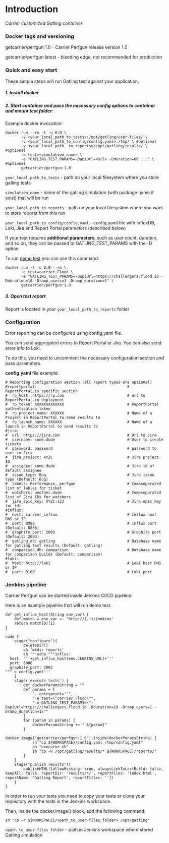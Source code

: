 # Introduction
*Carrier customized Gatling container*

### Docker tags and versioning

getcarrier/perfgun:1.0 - Carrier Perfgun release version 1.0
    
getcarrier/perfgun:latest - bleeding edge, not recommended for production

### Quick and easy start
These simple steps will run Gatling test against your application.

##### 1. Install docker

##### 2. Start container and pass the necessary config options to container and mount test folder:

Example docker invocation:

``` 
docker run --rm -t -u 0:0 \
       -v <your_local_path_to_tests>:/opt/gatling/user-files/ \ 
       -v <your_local_path_to_config/config.yaml>:/tmp/ \ #optional
       -v <your_local_path_ to_reports>:/opt/gatling/results/ \   #optional
       -e test=<simulation_name> \
       -e "GATLING_TEST_PARAMS=-DapiUrl=<url> -Dduration=60 ..." \  #optional
       getcarrier/perfgun:1.0
```

`your_local_path_to_tests` - path on your local filesystem where you store gatling tests

`simulation_name` - name of the gatling simulation (with package name if exist) that will be run

`your_local_path_to_reports` - path on your local filesystem where you want to store reports from this run

`your_local_path_to_config/config.yaml` - config.yaml file with InfluxDB, Loki, Jira and Report Portal parameters (described below)

If your test requires **additional parameters**, such as user count, duration, and so on, they can be passed to GATLING_TEST_PARAMS with the -D option.

To run [demo test](https://github.com/carrier-io/perfgun/blob/master/tests/user-files/simulations/carrier/flood_io.scala) you can use this command:

```
docker run -t -u 0:0 --rm \
       -e test=carrier.Flood \
       -e "GATLING_TEST_PARAMS=-DapiUrl=https://challengers.flood.io -Dduration=10 -Dramp_users=1 -Dramp_duration=1" \
       getcarrier/perfgun:1.0
```

##### 3. Open test report
Report is located in your `your_local_path_to_reports` folder

### Configuration

Error reporting can be configured using config.yaml file.

You can send aggregated errors to Report Portal or Jira. You can also send error info to Loki.

To do this, you need to uncomment the necessary configuration section and pass parameters.

**config.yaml** file example:
```
# Reporting configuration section (all report types are optional)
#reportportal:                                        # ReportPortal.io specific section
#  rp_host: https://rp.com                            # url to ReportPortal.io deployment
#  rp_token: XXXXXXXXXXXXX                            # ReportPortal authentication token
#  rp_project_name: XXXXXX                            # Name of a Project in ReportPortal to send results to
#  rp_launch_name: XXXXXX                             # Name of a launch in ReportPortal to send results to
#jira:
#  url: https://jira.com                              # Url to Jira
#  username: some.dude                                # User to create tickets
#  password: password                                 # password to user in Jira
#  jira_project: XYZC                                 # Jira project ID
#  assignee: some.dude                                # Jira id of default assignee
#  issue_type: Bug                                    # Jira issue type (Default: Bug)
#  labels: Performance, perfgun                       # Comaseparated list of lables for ticket
#  watchers: another.dude                             # Comaseparated list of Jira IDs for watchers
#  jira_epic_key: XYZC-123                            # Jira epic key (or id)
#influx:
#  host: carrier_influx                               # Influx host DNS or IP
#  port: 8086                                         # Influx port (Default: 8086)
#  graphite_port: 2003                                # Graphite port (Default: 2003)
#  gatling_db: gatling                                # Database name for gatling test results (Default: gatling)
#  comparison_db: comparison                          # Database name for comparison builds (Default: comparison)
#loki:
#  host: http://loki                                  # Loki host DNS or IP
#  port: 3100                                         # Loki port

```

### Jenkins pipeline

Carrier Perfgun can be started inside Jenkins CI/CD pipeline.

Here is an example pipeline that will run demo test.

```
def get_influx_host(String env_var) {
    def match = env_var =~ 'http://(.+)/jenkins'
    return match[0][1]
}

node {
    stage("configure"){
        deleteDir()
        sh 'mkdir reports'
        sh '''echo """influx:
  host: '''+get_influx_host(env.JENKINS_URL)+'''
  port: 8086
  graphite_port: 2003
""" > config.yaml'''
    }
    stage('execute tests') {
        def dockerParamsString = ""
        def params = [
            "--entrypoint=''",
            "-e test=\"carrier.Flood\"",
            "-e GATLING_TEST_PARAMS=\"-DapiUrl=https://challengers.flood.io -Dduration=10 -Dramp_users=1 -Dramp_duration=1\""
        ]
        for (param in params) {
            dockerParamsString += " ${param}"
        }
        docker.image("getcarrier/perfgun:1.0").inside(dockerParamsString) {
            sh "cp ${WORKSPACE}/config.yaml /tmp/config.yaml"
            sh "executor.sh"
            sh "cp -R /opt/gatling/results/* ${WORKSPACE}/reports/"
        }
    }
    stage("publish results"){
        publishHTML([allowMissing: true, alwaysLinkToLastBuild: false, keepAll: false, reportDir: 'results/*/', reportFiles: 'index.html', reportName: 'Gatling Report', reportTitles: ''])
    }
}
```

In order to run your tests you need to copy your tests or clone your repository with the tests in the Jenkins workspace.

Then, inside the docker.image() block, add the following command:

```
sh "cp -r ${WORKSPACE}/<path_to_user-files_folder> /opt/gatling"
```

`<path_to_user-files_folder` - path in Jenkins workspace where stored Gatling simulation